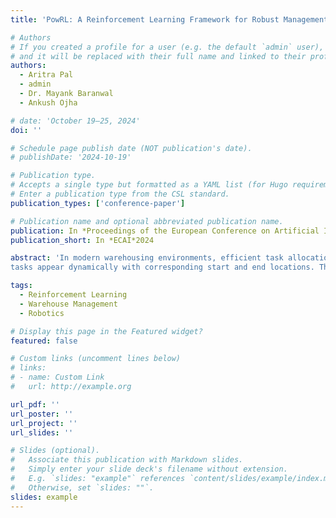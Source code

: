 ```yaml
---
title: 'PowRL: A Reinforcement Learning Framework for Robust Management of Power Networks'

# Authors
# If you created a profile for a user (e.g. the default `admin` user), write the username (folder name) here
# and it will be replaced with their full name and linked to their profile.
authors:
  - Aritra Pal
  - admin
  - Dr. Mayank Baranwal
  - Ankush Ojha

# date: 'October 19–25, 2024'
doi: ''

# Schedule page publish date (NOT publication's date).
# publishDate: '2024-10-19'

# Publication type.
# Accepts a single type but formatted as a YAML list (for Hugo requirements).
# Enter a publication type from the CSL standard.
publication_types: ['conference-paper']

# Publication name and optional abbreviated publication name.
publication: In *Proceedings of the European Conference on Artificial Intelligence*
publication_short: In *ECAI*2024

abstract: 'In modern warehousing environments, efficient task allocation among multiple robots is crucial for optimizing productivity and meeting the ever-increasing demands of online order fulfillment. In this paper, we address the challenging problem of real-time multi-robot task allocation (MRTA) in a warehouse setting, where
tasks appear dynamically with corresponding start and end locations. The objective is to minimize both the total travel distance of robots and the delay in task execution while considering practical charging/discharging constraints and collision-free navigation. To tackle this combinatorially hard problem, we propose a heuristic guided reinforcement learning (RL) agent, HeuRAL-MATE, which learns to prioritize prompt task execution while optimizing the assignment of tasks to robots. Our proposed approach outperforms standard practices like First-In-First-Out (FIFO), as well as a brute-force optimal approach in terms of efficiency and performance. The results on multiple synthetic datasets exhibit an average cost reduction of approximately 8.58% and 10.74% in total expenses when compared with brute-force optimal approach and FIFO, respectively.'

tags:
  - Reinforcement Learning
  - Warehouse Management
  - Robotics

# Display this page in the Featured widget?
featured: false

# Custom links (uncomment lines below)
# links:
# - name: Custom Link
#   url: http://example.org

url_pdf: ''
url_poster: ''
url_project: ''
url_slides: ''

# Slides (optional).
#   Associate this publication with Markdown slides.
#   Simply enter your slide deck's filename without extension.
#   E.g. `slides: "example"` references `content/slides/example/index.md`.
#   Otherwise, set `slides: ""`.
slides: example
---
```

